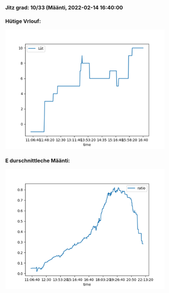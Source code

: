 ### Jitz grad: 10/33 (Määnti, 2022-02-14 16:40:00

### Hütige Vrlouf:
![Graph](Today.png)

### E durschnittleche Määnti:
![Graph](Määnti.png)